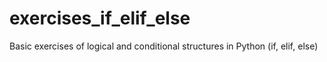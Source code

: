 # exercises_if_elif_else
Basic exercises of logical and conditional structures in Python (if, elif, else)
